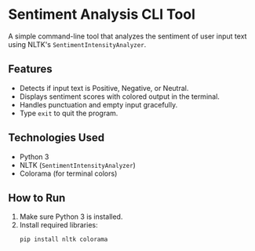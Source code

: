 # Sentiment Analysis CLI Tool

A simple command-line tool that analyzes the sentiment of user input text using NLTK's `SentimentIntensityAnalyzer`.

## Features
- Detects if input text is Positive, Negative, or Neutral.
- Displays sentiment scores with colored output in the terminal.
- Handles punctuation and empty input gracefully.
- Type `exit` to quit the program.

## Technologies Used
- Python 3
- NLTK (`SentimentIntensityAnalyzer`)
- Colorama (for terminal colors)

## How to Run
1. Make sure Python 3 is installed.
2. Install required libraries:
   ```bash
   pip install nltk colorama

